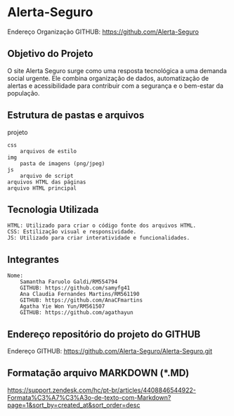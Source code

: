 # Alerta-Seguro

Endereço Organização GITHUB: https://github.com/Alerta-Seguro

## Objetivo do Projeto
O site Alerta Seguro surge como uma resposta tecnológica a uma
demanda social urgente. Ele combina organização de dados, automatização de
alertas e acessibilidade para contribuir com a segurança e o bem-estar da
população. 

## Estrutura de pastas e arquivos

projeto

    css
        arquivos de estilo
    img
        pasta de imagens (png/jpeg)
    js
        arquivo de script
    arquivos HTML das páginas
    arquivo HTML principal 


## Tecnologia Utilizada

    HTML: Utilizado para criar o código fonte dos arquivos HTML.
    CSS: Estilização visual e responsividade.
    JS: Utilizado para criar interatividade e funcionalidades.

## Integrantes

    Nome:
        Samantha Faruolo Galdi/RM554794
        GITHUB: https://github.com/samyfg41
        Ana Claudia Fernandes Martins/RM561190
        GITHUB: https://github.com/AnaCFmartins
        Agatha Yie Won Yun/RM561507
        GITHUB: https://github.com/agathayun

## Endereço repositório do projeto do GITHUB

Endereço GITHUB: https://github.com/Alerta-Seguro/Alerta-Seguro.git

## Formatação arquivo MARKDOWN (*.MD)
https://support.zendesk.com/hc/pt-br/articles/4408846544922-Formata%C3%A7%C3%A3o-de-texto-com-Markdown?page=1&sort_by=created_at&sort_order=desc 
